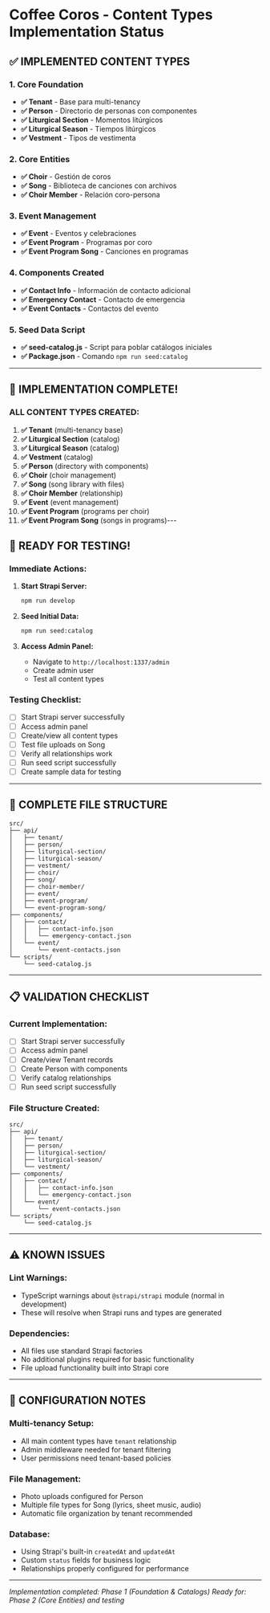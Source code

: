 # Coffee Coros - Content Types Implementation Status

## ✅ **IMPLEMENTED CONTENT TYPES**

### **1. Core Foundation**
- **✅ Tenant** - Base para multi-tenancy
- **✅ Person** - Directorio de personas con componentes
- **✅ Liturgical Section** - Momentos litúrgicos
- **✅ Liturgical Season** - Tiempos litúrgicos
- **✅ Vestment** - Tipos de vestimenta

### **2. Core Entities**
- **✅ Choir** - Gestión de coros
- **✅ Song** - Biblioteca de canciones con archivos
- **✅ Choir Member** - Relación coro-persona

### **3. Event Management**
- **✅ Event** - Eventos y celebraciones
- **✅ Event Program** - Programas por coro
- **✅ Event Program Song** - Canciones en programas

### **4. Components Created**
- **✅ Contact Info** - Información de contacto adicional
- **✅ Emergency Contact** - Contacto de emergencia
- **✅ Event Contacts** - Contactos del evento

### **5. Seed Data Script**
- **✅ seed-catalog.js** - Script para poblar catálogos iniciales
- **✅ Package.json** - Comando `npm run seed:catalog`

---

## 🎉 **IMPLEMENTATION COMPLETE!**

### **ALL CONTENT TYPES CREATED:**
1. **✅ Tenant** (multi-tenancy base)
2. **✅ Liturgical Section** (catalog)
3. **✅ Liturgical Season** (catalog)
4. **✅ Vestment** (catalog)
5. **✅ Person** (directory with components)
6. **✅ Choir** (choir management)
7. **✅ Song** (song library with files)
8. **✅ Choir Member** (relationship)
9. **✅ Event** (event management)
10. **✅ Event Program** (programs per choir)
11. **✅ Event Program Song** (songs in programs)---

## 🚀 **READY FOR TESTING!**

### **Immediate Actions:**

1. **Start Strapi Server:**
   ```bash
   npm run develop
   ```

2. **Seed Initial Data:**
   ```bash
   npm run seed:catalog
   ```

3. **Access Admin Panel:**
   - Navigate to `http://localhost:1337/admin`
   - Create admin user
   - Test all content types

### **Testing Checklist:**
- [ ] Start Strapi server successfully
- [ ] Access admin panel
- [ ] Create/view all content types
- [ ] Test file uploads on Song
- [ ] Verify all relationships work
- [ ] Run seed script successfully
- [ ] Create sample data for testing

---

## 📁 **COMPLETE FILE STRUCTURE**

```
src/
├── api/
│   ├── tenant/
│   ├── person/
│   ├── liturgical-section/
│   ├── liturgical-season/
│   ├── vestment/
│   ├── choir/
│   ├── song/
│   ├── choir-member/
│   ├── event/
│   ├── event-program/
│   └── event-program-song/
├── components/
│   ├── contact/
│   │   ├── contact-info.json
│   │   └── emergency-contact.json
│   └── event/
│       └── event-contacts.json
└── scripts/
    └── seed-catalog.js
```

---

## 📋 **VALIDATION CHECKLIST**

### **Current Implementation:**
- [ ] Start Strapi server successfully
- [ ] Access admin panel
- [ ] Create/view Tenant records
- [ ] Create Person with components
- [ ] Verify catalog relationships
- [ ] Run seed script successfully

### **File Structure Created:**
```
src/
├── api/
│   ├── tenant/
│   ├── person/
│   ├── liturgical-section/
│   ├── liturgical-season/
│   └── vestment/
├── components/
│   ├── contact/
│   │   ├── contact-info.json
│   │   └── emergency-contact.json
│   └── event/
│       └── event-contacts.json
└── scripts/
    └── seed-catalog.js
```

---

## ⚠️ **KNOWN ISSUES**

### **Lint Warnings:**
- TypeScript warnings about `@strapi/strapi` module (normal in development)
- These will resolve when Strapi runs and types are generated

### **Dependencies:**
- All files use standard Strapi factories
- No additional plugins required for basic functionality
- File upload functionality built into Strapi core

---

## 🔧 **CONFIGURATION NOTES**

### **Multi-tenancy Setup:**
- All main content types have `tenant` relationship
- Admin middleware needed for tenant filtering
- User permissions need tenant-based policies

### **File Management:**
- Photo uploads configured for Person
- Multiple file types for Song (lyrics, sheet music, audio)
- Automatic file organization by tenant recommended

### **Database:**
- Using Strapi's built-in `createdAt` and `updatedAt`
- Custom `status` fields for business logic
- Relationships properly configured for performance

---

*Implementation completed: Phase 1 (Foundation & Catalogs)*
*Ready for: Phase 2 (Core Entities) and testing*
